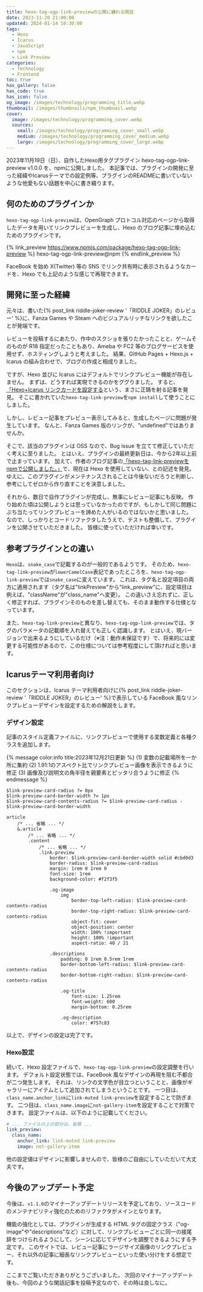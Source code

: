 ```yaml
---
title: hexo-tag-ogp-link-previewの公開に纏わる閑話
date: 2023-11-20 21:00:00
updated: 2024-01-14 10:30:00
tags:
  - Hexo
  - Icarus
  - JavaScript
  - npm
  - Link Preview
categories:
  - Technology
  - Frontend
toc: true
has_gallery: false
has_code: true
has_icon: false
og_image: /images/technology/programming_title.webp
thumbnail: /images/thumbnails/npm_thumbnail.webp
cover: 
  image: /images/technology/programming_cover.webp
  sources:
    small: /images/technology/programming_cover_small.webp
    medium: /images/technology/programming_cover_medium.webp
    large: /images/technology/programming_cover_large.webp
---
```


2023年11月19日（日）、自作したHexo用タグプラグイン hexo-tag-ogp-link-preview v1.0.0 を、npmに公開しました。
本記事では、プラグインの開発に至った経緯やIcarusテーマでの設定例等、プラグインのREADMEに書いていないような他愛もない話題を中心に書き綴ります。

<!-- more -->

## 何のためのプラグインか

`hexo-tag-ogp-link-preview`は、OpenGraph プロトコル対応のページから取得したデータを用いてリンクプレビューを生成し、Hexo のブログ記事に埋め込むためのプラグインです。

{% link_preview https://www.npmjs.com/package/hexo-tag-ogp-link-preview %}
hexo-tag-ogp-link-preview@npm
{% endlink_preview %}

FaceBook を始め X(Twitter) 等の SNS でリンク共有時に表示されるようなカードを、Hexo でも上記のような感じで再現できます。

## 開発に至った経緯

元々は、書いた{% post_link riddle-joker-review '「RIDDLE JOKER」のレビュー' %}に、Fanza Games や Steam へのビジュアルリッチなリンクを欲したことが発端です。

レビューを投稿するにあたり、作中のスクショを張りたかったことと、ゲームそのものが R18 指定だったこともあり、Ameba や FC2 等のブログサービスを使用せず、ホスティングしようと考えました。
結果、GitHub Pages + Hexo.js + Icarus の組み合わせで、ブログの作成と相成りました。

ですが、Hexo 並びに Icarus にはデフォルトでリンクプレビュー機能が存在しません。
まずは、どうすれば実現できるのかをググりました。
すると、[「Hexo+Icarus リンクカードを設定する](https://circleken.net/2020/10/post32/)という、まさに正鵠を射る記事を発見。
そこに書かれていた`hexo-tag-link-preview`を`npm install`して使うことにしました。

しかし、レビュー記事をプレビュー表示してみると、生成したページに問題が発生しています。
なんと、Fanza Games 版のリンクが、"undefined"ではありませんか。

そこで、該当のプラグインは OSS なので、Bug issue を立てて修正していただく考えに至りました。
とはいえ、プラグインの最終更新日は、今から2年以上前で止まっています。
加えて、作者のブログ記事の[「hexo-tag-link-previewをnpmで公開しました。」](https://minamo173.com/blog/publish-hexo-tag-link-preview/)で、現在は Hexo を使用していない、との記述を発見。 
ゆえに、このプラグインがメンテナンスされることは今後ないだろうと判断し、参考にしてゼロから作り直すことを決意しました。

それから、数日で自作プラグインが完成し、無事にレビュー記事にも反映。
作り始めた頃は公開しようとは思っていなかったのですが、もしかして同じ問題にぶち当たってリンクプレビューを諦めた人がいるのではないかと思いました。
なので、しっかりとコードリファクタしたうえで、テストも整備して、プラグインを公開させていただきました。
皆様に使っていただければ幸いです。

## 参考プラグインとの違い

`Hexo`は、`snake_case`で記載するのが一般的であるようです。
そのため、`hexo-tag-link-preview`が`lowerCamelCase`表記であったところを、`hexo-tag-ogp-link-preview`では`snake_case`に変えています。
これは、タグ名と設定項目の両方に適用されます（タグ名は"linkPreview"から"link_preview"に、設定項目は例えば、"className"が"class_name"へ変更）。
この違いさえ忘れずに、正しく修正すれば、プラグインそのものを差し替えても、そのまま動作する仕様となっています。

また、`hexo-tag-link-preview`と異なり、`hexo-tag-ogp-link-preview`では、タグのパラメータの記載順を入れ替えても正しく認識します。
とはいえ、現バージョンで出来るようにしているだけ（※注：動作未保証です）で、将来的には変更する可能性があるので、この仕様については参考程度にして頂ければと思います。

## Icarusテーマ利用者向け

このセクションは、Icarus テーマ利用者向けに{% post_link riddle-joker-review '「RIDDLE JOKER」のレビュー' %}で表示している FaceBook 風なリンクプレビューデザインを設定するための解説をします。

### デザイン設定

記事のスタイル定義ファイルに、リンクプレビューで使用する変数定義と各種クラスを追加します。

{% message color:info title:2023年12月21日更新 %}
(1) 変数の記載場所を一か所に集約
(2) 1.91:1のアスペクト比でリンクプレビュー画像を表示できるように修正
(3) 画像及び説明文の角半径を親要素とピッタリ合うように修正
{% endmessage %}

```stylus themes/icarus/include/style/article.styl
$link-preview-card-radius ?= 8px
$link-preview-card-border-width ?= 1px
$link-preview-card-contents-radius ?= $link-preview-card-radius - $link-preview-card-border-width

article
    /* ... 省略 ... */
    &.article
        /* ... 省略 ... */
        .content
            /* ... 省略 ... */
            .link-preview
                border: $link-preview-card-border-width solid #cbd0d3
                border-radius: $link-preview-card-radius
                margin: 1rem 0 1rem 0
                font-size: 1rem
                background-color: #f2f3f5

                .og-image
                    img
                        border-top-left-radius: $link-preview-card-contents-radius
                        border-top-right-radius: $link-preview-card-contents-radius
                        object-fit: cover
                        object-position: center
                        width: 100% !important
                        height: 100% !important
                        aspect-ratio: 40 / 21

                .descriptions
                    padding: 0 1rem 0.5rem 1rem
                    border-bottom-left-radius: $link-preview-card-contents-radius
                    border-bottom-right-radius: $link-preview-card-contents-radius

                    .og-title
                        font-size: 1.25rem
                        font-weight: 600
                        margin-bottom: 0.25rem

                    .og-description
                        color: #757c83
```
以上で、デザインの設定は完了です。

### Hexo設定

続いて、Hexo 設定ファイルで、`hexo-tag-ogp-link-preview`の設定調整を行います。
デフォルト設定状態では、FaceBook 風なデザインの再現を阻む不都合が二つ発生します。
それは、リンクの文字色が目立つということと、画像がギャラリーにアイテムとして追加されてしまうということです。
一つ目は、`class_name.anchor_link`に`link-muted link-preview`を設定することで防ぎます。
二つ目は、`class_name.image`に`not-gallery-item`を設定することで対策できます。
設定ファイルは、以下のように記載してください。

```yaml _config.yml
# ... ファイルの上の部分は、省略 ...
link_preview:
  class_name:
    anchor_link: link-muted link-preview
    image: not-gallery-item
```

他の設定値はデザインに影響しませんので、皆様のご自由にしていただいて大丈夫です。

## 今後のアップデート予定

今後は、`v1.1.0`のマイナーアップデートリリースを予定しており、ソースコードのメンテナビリティ強化のためのリファクタがメインとなります。

機能の強化としては、プラグインが生成する HTML タグの固定クラス（"og-image"や"descriptions"など）に対して、リンクプレビューごとに同一の接尾辞をつけられるようにして、シーンに応じてデザインを調整できるようにする予定です。
このサイトでは、レビュー記事にラージサイズ画像のリンクプレビュー、それ以外の記事に細長なリンクプレビューといった使い分けをする想定です。

ここまでご覧いただきありがとうございました。
次回のマイナーアップデート後も、今回のような閑話記事を投稿予定なので、その時は良しなに。

